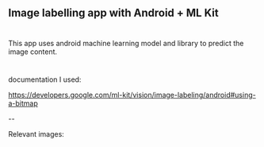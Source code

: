 ## Image labelling app with Android + ML Kit

#

This app uses android machine learning model and library to  predict the image content.

#

documentation I used:

https://developers.google.com/ml-kit/vision/image-labeling/android#using-a-bitmap



--

Relevant images:
